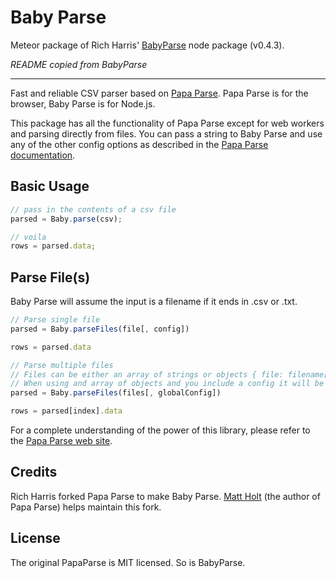 # Baby Parse

Meteor package of Rich Harris' [BabyParse](https://github.com/Rich-Harris/BabyParse) node package (v0.4.3).

*README copied from BabyParse*

- - -

Fast and reliable CSV parser based on [Papa Parse](http://papaparse.com). Papa Parse is for the browser, Baby Parse is for Node.js.

This package has all the functionality of Papa Parse except for web workers and parsing directly from files. You can pass a string to Baby Parse and use any of the other config options as described in the [Papa Parse documentation](http://papaparse.com/docs).

Basic Usage
-----

```js
// pass in the contents of a csv file
parsed = Baby.parse(csv);

// voila
rows = parsed.data;
```


Parse File(s)
-----

Baby Parse will assume the input is a filename if it ends in .csv or .txt.

```js
// Parse single file
parsed = Baby.parseFiles(file[, config])

rows = parsed.data
```

```js
// Parse multiple files
// Files can be either an array of strings or objects { file: filename[, config: config] }
// When using and array of objects and you include a config it will be used in place of the global config
parsed = Baby.parseFiles(files[, globalConfig])

rows = parsed[index].data
```


For a complete understanding of the power of this library, please refer to the [Papa Parse web site](http://papaparse.com).


Credits
-------

Rich Harris forked Papa Parse to make Baby Parse. [Matt Holt](https://twitter.com/mholt6) (the author of Papa Parse) helps maintain this fork.


License
-------

The original PapaParse is MIT licensed. So is BabyParse.
